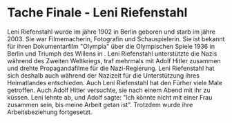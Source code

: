# Tache Finale - Leni Riefenstahl

Leni Riefenstahl wurde im jähre 1902 in Berlin geboren und starb im jähre 2003. Sie war Filmemacherin, Fotografin und Schauspielerin. Sie ist bekannt für ihren Dokumentarfilm "Olympia" über die Olympischen Spiele 1936 in Berlin und Triumph des Willens in . Leni Riefenstahl unterstützte die Nazis während des Zweiten Weltkriegs, traf mehrmals mit Adolf Hitler zusammen und drehte Propagandafilme für die Nazi-Regierung. Leni Riefenstahl hat sich deshalb auch während der Nazizeit für die Unterstützung ihres Heimatlandes entschieden. Auch Leni Riefenstahl hat den Fürher viele Male getroffen. Auch Adolf Hitler versuchte, sie nach einem Abend mit ihr zu küssen. Leni lehnte ab, und Adolf sagte: "Ich könnte nicht mit einer Frau zusammen sein, bis meine Arbeit getan ist". Trotzdem wurde ihre Arbeitsbeziehung fortgesetzt.